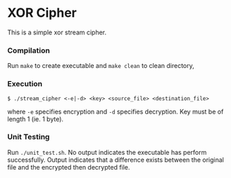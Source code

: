 # XOR Cipher
This is a simple xor stream cipher.

### Compilation
Run `make` to create executable and `make clean` to clean directory,

### Execution
```
$ ./stream_cipher <-e|-d> <key> <source_file> <destination_file>
```
where `-e` specifies encryption and `-d` specifies decryption. Key must be of length 1 (ie. 1 byte).

### Unit Testing
Run `./unit_test.sh`. No output indicates the executable has perform successfully. Output indicates that a difference exists between the original file and the encrypted then decrypted file.